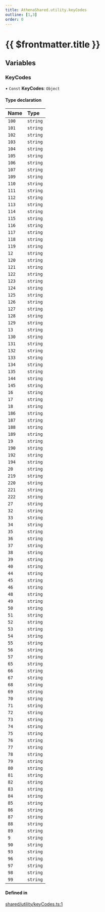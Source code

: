 ```yaml
---
title: AthenaShared.utility.keyCodes
outline: [1,3]
order: 0
---
```


# {{ $frontmatter.title }}


## Variables

### KeyCodes

• `Const` **KeyCodes**: `Object`

#### Type declaration

| Name | Type |
| :------ | :------ |
| `100` | `string` |
| `101` | `string` |
| `102` | `string` |
| `103` | `string` |
| `104` | `string` |
| `105` | `string` |
| `106` | `string` |
| `107` | `string` |
| `109` | `string` |
| `110` | `string` |
| `111` | `string` |
| `112` | `string` |
| `113` | `string` |
| `114` | `string` |
| `115` | `string` |
| `116` | `string` |
| `117` | `string` |
| `118` | `string` |
| `119` | `string` |
| `12` | `string` |
| `120` | `string` |
| `121` | `string` |
| `122` | `string` |
| `123` | `string` |
| `124` | `string` |
| `125` | `string` |
| `126` | `string` |
| `127` | `string` |
| `128` | `string` |
| `129` | `string` |
| `13` | `string` |
| `130` | `string` |
| `131` | `string` |
| `132` | `string` |
| `133` | `string` |
| `134` | `string` |
| `135` | `string` |
| `144` | `string` |
| `145` | `string` |
| `16` | `string` |
| `17` | `string` |
| `18` | `string` |
| `186` | `string` |
| `187` | `string` |
| `188` | `string` |
| `189` | `string` |
| `19` | `string` |
| `190` | `string` |
| `192` | `string` |
| `194` | `string` |
| `20` | `string` |
| `219` | `string` |
| `220` | `string` |
| `221` | `string` |
| `222` | `string` |
| `27` | `string` |
| `32` | `string` |
| `33` | `string` |
| `34` | `string` |
| `35` | `string` |
| `36` | `string` |
| `37` | `string` |
| `38` | `string` |
| `39` | `string` |
| `40` | `string` |
| `44` | `string` |
| `45` | `string` |
| `46` | `string` |
| `48` | `string` |
| `49` | `string` |
| `50` | `string` |
| `51` | `string` |
| `52` | `string` |
| `53` | `string` |
| `54` | `string` |
| `55` | `string` |
| `56` | `string` |
| `57` | `string` |
| `65` | `string` |
| `66` | `string` |
| `67` | `string` |
| `68` | `string` |
| `69` | `string` |
| `70` | `string` |
| `71` | `string` |
| `72` | `string` |
| `73` | `string` |
| `74` | `string` |
| `75` | `string` |
| `76` | `string` |
| `77` | `string` |
| `78` | `string` |
| `79` | `string` |
| `80` | `string` |
| `81` | `string` |
| `82` | `string` |
| `83` | `string` |
| `84` | `string` |
| `85` | `string` |
| `86` | `string` |
| `87` | `string` |
| `88` | `string` |
| `89` | `string` |
| `9` | `string` |
| `90` | `string` |
| `93` | `string` |
| `96` | `string` |
| `97` | `string` |
| `98` | `string` |
| `99` | `string` |

#### Defined in

[shared/utility/keyCodes.ts:1](https://github.com/Stuyk/altv-athena/blob/16e0acc/src/core/shared/utility/keyCodes.ts#L1)
